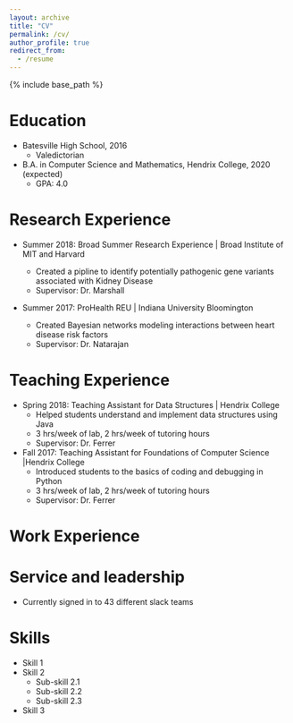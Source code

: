 ```yaml
---
layout: archive
title: "CV"
permalink: /cv/
author_profile: true
redirect_from:
  - /resume
---
```


{% include base_path %}

Education
======
* Batesville High School, 2016
  * Valedictorian 
* B.A. in Computer Science and Mathematics, Hendrix College, 2020 (expected)
  * GPA: 4.0

Research Experience
======
* Summer 2018: Broad Summer Research Experience | Broad Institute of MIT and Harvard
  * Created a pipline to identify potentially pathogenic gene variants associated with Kidney Disease
  * Supervisor: Dr. Marshall

* Summer 2017: ProHealth REU | Indiana University Bloomington
  * Created Bayesian networks modeling interactions between heart disease risk factors
  * Supervisor: Dr. Natarajan
  
Teaching Experience
======
* Spring 2018: Teaching Assistant for Data Structures | Hendrix College
  * Helped students understand and implement data structures using Java
  * 3 hrs/week of lab, 2 hrs/week of tutoring hours
  * Supervisor: Dr. Ferrer
* Fall 2017: Teaching Assistant for Foundations of Computer Science |Hendrix College
  * Introduced students to the basics of coding and debugging in Python
  * 3 hrs/week of lab, 2 hrs/week of tutoring hours
  * Supervisor: Dr. Ferrer
  
Work Experience
======

  
Service and leadership
======
* Currently signed in to 43 different slack teams

Skills
======
* Skill 1
* Skill 2
  * Sub-skill 2.1
  * Sub-skill 2.2
  * Sub-skill 2.3
* Skill 3
